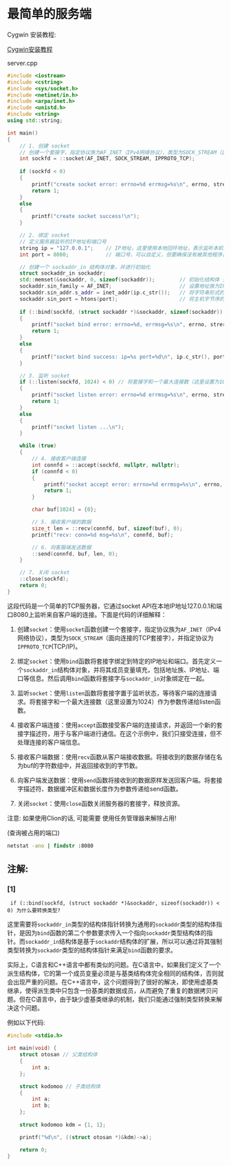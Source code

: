 # 最简单的服务端
Cygwin 安装教程:

[Cygwin安装教程](https://blog.csdn.net/weixin_44778232/article/details/127579150)

server.cpp
```C++
#include <iostream>
#include <cstring>
#include <sys/socket.h>
#include <netinet/in.h>
#include <arpa/inet.h>
#include <unistd.h>
#include <string>
using std::string;

int main()
{
    // 1. 创建 socket
    // 创建一个套接字，指定协议族为AF_INET（IPv4网络协议），类型为SOCK_STREAM（面向连接的TCP套接字），并指定协议为IPPROTO_TCP。
    int sockfd = ::socket(AF_INET, SOCK_STREAM, IPPROTO_TCP);
    
    if (sockfd < 0)
    {
        printf("create socket error: errno=%d errmsg=%s\n", errno, strerror(errno));
        return 1;
    }
    else
    {
        printf("create socket success!\n");
    }

    // 2. 绑定 socket
    // 定义服务器监听的IP地址和端口号
    string ip = "127.0.0.1";    // IP地址，这里使用本地回环地址，表示监听本机
    int port = 8080;            // 端口号，可以自定义，但要确保没有被其他程序占用

    // 创建一个 sockaddr_in 结构体对象，并进行初始化
    struct sockaddr_in sockaddr;
    std::memset(&sockaddr, 0, sizeof(sockaddr));        // 初始化结构体 先将结构体对象填充为0
    sockaddr.sin_family = AF_INET;                      // 设置地址族为IPv4
    sockaddr.sin_addr.s_addr = inet_addr(ip.c_str());   // 将字符串形式的IP地址转换为网络字节序的二进制IP地址(统一为大端)
    sockaddr.sin_port = htons(port);                    // 将主机字节序的端口号转换为网络字节序
    
    if (::bind(sockfd, (struct sockaddr *)&sockaddr, sizeof(sockaddr)) < 0) // 此处的类型转换是有说法的！^[1]
    {
        printf("socket bind error: errno=%d, errmsg=%s\n", errno, strerror(errno));
        return 1;
    }
    else
    {
        printf("socket bind success: ip=%s port=%d\n", ip.c_str(), port);
    }

    // 3. 监听 socket
    if (::listen(sockfd, 1024) < 0) // 将套接字和一个最大连接数（这里设置为1024）
    {
        printf("socket listen error: errno=%d errmsg=%s\n", errno, strerror(errno));
        return 1;
    }
    else
    {
        printf("socket listen ...\n");
    }

    while (true)
    {
        // 4. 接收客户端连接
        int connfd = ::accept(sockfd, nullptr, nullptr);
        if (connfd < 0)
        {
            printf("socket accept error: errno=%d errmsg=%s\n", errno, strerror(errno));
            return 1;
        }

        char buf[1024] = {0};

        // 5. 接收客户端的数据
        size_t len = ::recv(connfd, buf, sizeof(buf), 0);
        printf("recv: conn=%d msg=%s\n", connfd, buf);

        // 6. 向客服端发送数据
        ::send(connfd, buf, len, 0);
    }

    // 7. 关闭 socket
    ::close(sockfd);
    return 0;
}
```

这段代码是一个简单的TCP服务器，它通过socket API在本地IP地址127.0.0.1和端口8080上监听来自客户端的连接。下面是代码的详细解释：

1. 创建`socket`：使用`socket`函数创建一个套接字，指定协议族为`AF_INET`（IPv4网络协议），类型为`SOCK_STREAM`（面向连接的TCP套接字），并指定协议为`IPPROTO_TCP`(TCP/IP)。

2. 绑定`socket`：使用`bind`函数将套接字绑定到特定的IP地址和端口。首先定义一个`sockaddr_in`结构体对象，并将其成员变量填充，包括地址族、IP地址、端口等信息。然后调用`bind`函数将套接字与`sockaddr_in`对象绑定在一起。

3. 监听`socket`：使用`listen`函数将套接字置于监听状态，等待客户端的连接请求。将套接字和一个最大连接数（这里设置为1024）作为参数传递给listen函数。

4. 接收客户端连接：使用`accept`函数接受客户端的连接请求，并返回一个新的套接字描述符，用于与客户端进行通信。在这个示例中，我们只接受连接，但不处理连接的客户端信息。

5. 接收客户端数据：使用`recv`函数从客户端接收数据。将接收到的数据存储在名为buf的字符数组中，并返回接收到的字节数。

6. 向客户端发送数据：使用`send`函数将接收到的数据原样发送回客户端。将套接字描述符、数据缓冲区和数据长度作为参数传递给send函数。

7. 关闭`socket`：使用`close`函数关闭服务器的套接字，释放资源。

注意: 如果使用Clion的话, 可能需要 使用任务管理器来解除占用!

(查询被占用的端口)
```cmd
netstat -ano | findstr :8080
```

## 注解:
### [1]

` if (::bind(sockfd, (struct sockaddr *)&sockaddr, sizeof(sockaddr)) < 0) 为什么要转换类型?`

这里需要将`sockaddr_in`类型的结构体指针转换为通用的`sockaddr`类型的结构体指针，是因为`bind`函数的第二个参数要求传入一个指向`sockaddr`类型结构体的指针。而`sockaddr_in`结构体是基于`sockaddr`结构体的扩展，所以可以通过将其强制类型转换为`sockaddr`类型的结构体指针来满足`bind`函数的要求。

实际上，C语言和C++语言中都有类似的问题。在C语言中，如果我们定义了一个派生结构体，它的第一个成员变量必须是与基类结构体完全相同的结构体，否则就会出现严重的问题。在C++语言中，这个问题得到了很好的解决，即使用虚基类继承，使得派生类中只包含一份基类的数据成员，从而避免了重复的数据拷贝问题。但在C语言中，由于缺少虚基类继承的机制，我们只能通过强制类型转换来解决这个问题。

例如以下代码:
```C
#include <stdio.h>

int main(void) {
    struct otosan // 父类结构体
    {
        int a;
    };

    struct kodomoo // 子类结构体
    {
        int a;
        int b;
    };
    
    struct kodomoo kdm = {1, 1};

    printf("%d\n", ((struct otosan *)&kdm)->a);

    return 0;
}
```
